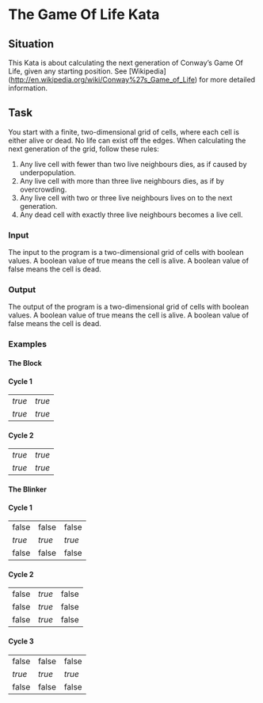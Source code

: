 # The Game Of Life Kata

## Situation

This Kata is about calculating the next generation of Conway’s Game Of Life, given any starting position.
See [Wikipedia] (http://en.wikipedia.org/wiki/Conway%27s_Game_of_Life) for more detailed information.

## Task

You start with a finite, two-dimensional grid of cells, where each cell is either alive or dead. No life can exist off the edges. When calculating the next generation of the grid, follow these rules:

1. Any live cell with fewer than two live neighbours dies, as if caused by underpopulation.
2. Any live cell with more than three live neighbours dies, as if by overcrowding.
3. Any live cell with two or three live neighbours lives on to the next generation.
4. Any dead cell with exactly three live neighbours becomes a live cell. 

### Input

The input to the program is a two-dimensional grid of cells with boolean values. A boolean value of true means the cell is alive. A boolean value of false means the cell is dead.

### Output

The output of the program is a two-dimensional grid of cells with boolean values. A boolean value of true means the cell is alive. A boolean value of false means the cell is dead.

### Examples

#### The Block

#### Cycle 1

|        |        |
|--------|--------|
| *true* | *true* |
| *true* | *true* |

#### Cycle 2

|        |        |
|--------|--------|
| *true* | *true* |
| *true* | *true* |

#### The Blinker

#### Cycle 1

|        |        |        |
|--------|--------|--------|
| false  | false  | false  |
| *true* | *true* | *true* |
| false  | false  | false  |

#### Cycle 2

|       |        |       |
|-------|--------|-------|
| false | *true* | false |
| false | *true* | false |
| false | *true* | false |

#### Cycle 3

|        |        |        |
|--------|--------|--------|
| false  | false  | false  |
| *true* | *true* | *true* |
| false  | false  | false  |

